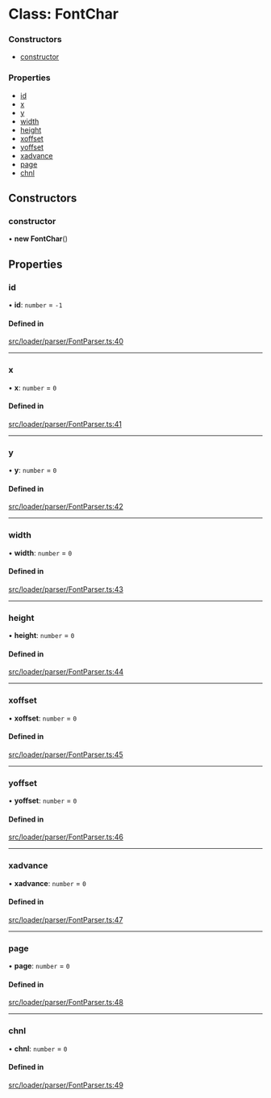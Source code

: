 # Class: FontChar

### Constructors

- [constructor](FontChar.md#constructor)

### Properties

- [id](FontChar.md#id)
- [x](FontChar.md#x)
- [y](FontChar.md#y)
- [width](FontChar.md#width)
- [height](FontChar.md#height)
- [xoffset](FontChar.md#xoffset)
- [yoffset](FontChar.md#yoffset)
- [xadvance](FontChar.md#xadvance)
- [page](FontChar.md#page)
- [chnl](FontChar.md#chnl)

## Constructors

### constructor

• **new FontChar**()

## Properties

### id

• **id**: `number` = `-1`

#### Defined in

[src/loader/parser/FontParser.ts:40](https://github.com/Orillusion/orillusion/blob/main/src/loader/parser/FontParser.ts#L40)

___

### x

• **x**: `number` = `0`

#### Defined in

[src/loader/parser/FontParser.ts:41](https://github.com/Orillusion/orillusion/blob/main/src/loader/parser/FontParser.ts#L41)

___

### y

• **y**: `number` = `0`

#### Defined in

[src/loader/parser/FontParser.ts:42](https://github.com/Orillusion/orillusion/blob/main/src/loader/parser/FontParser.ts#L42)

___

### width

• **width**: `number` = `0`

#### Defined in

[src/loader/parser/FontParser.ts:43](https://github.com/Orillusion/orillusion/blob/main/src/loader/parser/FontParser.ts#L43)

___

### height

• **height**: `number` = `0`

#### Defined in

[src/loader/parser/FontParser.ts:44](https://github.com/Orillusion/orillusion/blob/main/src/loader/parser/FontParser.ts#L44)

___

### xoffset

• **xoffset**: `number` = `0`

#### Defined in

[src/loader/parser/FontParser.ts:45](https://github.com/Orillusion/orillusion/blob/main/src/loader/parser/FontParser.ts#L45)

___

### yoffset

• **yoffset**: `number` = `0`

#### Defined in

[src/loader/parser/FontParser.ts:46](https://github.com/Orillusion/orillusion/blob/main/src/loader/parser/FontParser.ts#L46)

___

### xadvance

• **xadvance**: `number` = `0`

#### Defined in

[src/loader/parser/FontParser.ts:47](https://github.com/Orillusion/orillusion/blob/main/src/loader/parser/FontParser.ts#L47)

___

### page

• **page**: `number` = `0`

#### Defined in

[src/loader/parser/FontParser.ts:48](https://github.com/Orillusion/orillusion/blob/main/src/loader/parser/FontParser.ts#L48)

___

### chnl

• **chnl**: `number` = `0`

#### Defined in

[src/loader/parser/FontParser.ts:49](https://github.com/Orillusion/orillusion/blob/main/src/loader/parser/FontParser.ts#L49)
